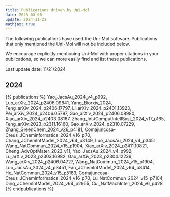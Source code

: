```yaml
---
title: Publications driven by Uni-Mol
date: 2023-03-06
update: 2024-11-21
mathjax: true
---
```


The following publications have used the Uni-Mol software. Publications that only mentioned the Uni-Mol will not be included below.

We encourage explicitly mentioning Uni-Mol with proper citations in your publications, so we can more easily find and list these publications.

Last update date: 11/21/2024

## 2024
{% publications %}
Yao_JacsAu_2024_v4_p992,
Luo_arXiv_2024_p2406.09841,
Yang_Biorxiv_2024,
Feng_arXiv_2024_p2406.17797,
Li_arXiv_2024_p2401.13923,
Pei_arXiv_2024_p2406.05797,
Gao_arXiv_2024_p2406.08980,
Xiao_arXiv_2024_p2403.08167,
Zhang_IntJComputIntellSyst_2024_v17_p165,
Feng_arXiv_2023_p2311.16160,
Gao_arXiv_2024_p2310.07229,
Zhang_GreenChem_2024_v26_p4181,
Comajuncosa-Creus_JCheminformatics_2024_v16_p70,
Chang_JChemInfModel_2024_v64_p3149,
Luo_JacsAu_2024_v4_p3451,
Wang_NatCommun_2024_v15_p1904,
Xiao_arXiv_2024_p2411.10821,
Cheng_AdvOptMater_2023_v11,
Yao_JacsAu_2024_v4_p992,
Lu_arXiv_2023_p2303.16982,
Gao_arXiv_2023_p2304.12239,
Wang_arXiv_2024_p2406.04727,
Wang_NatCommun_2024_v15_p1904,
Luo_JacsAu_2024_v4_p3451,
Fan_JChemInfModel_2024_v64_p8414,
He_NatCommun_2024_v15_p5163,
Comajuncosa-Creus_JCheminformatics_2024_v16_p70,
Lu_NatCommun_2024_v15_p7104,
Ding_JChemInfModel_2024_v64_p2955,
Cui_NatMachIntell_2024_v6_p428
{% endpublications %}

